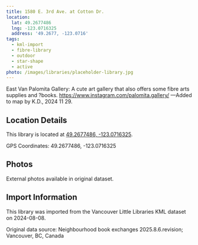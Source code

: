 ```yaml
---
title: 1580 E. 3rd Ave. at Cotton Dr.
location:
  lat: 49.2677486
  lng: -123.0716325
  address: '49.2677, -123.0716'
tags:
  - kml-import
  - fibre-library
  - outdoor
  - star-shape
  - active
photo: /images/libraries/placeholder-library.jpg
---
```

East Van Palomita Gallery:
A cute art gallery that also offers some fibre arts supplies and ?books. https://www.instagram.com/palomita.gallery/
—Added to map by K.D., 2024 11 29.

## Location Details

This library is located at [49.2677486, -123.0716325](https://www.google.com/maps?q=49.2677486,-123.0716325).

GPS Coordinates: 49.2677486, -123.0716325

## Photos

External photos available in original dataset.

## Import Information

This library was imported from the Vancouver Little Libraries KML dataset on 2024-08-08.

Original data source: Neighbourhood book exchanges 2025.8.6.revision; Vancouver, BC, Canada
